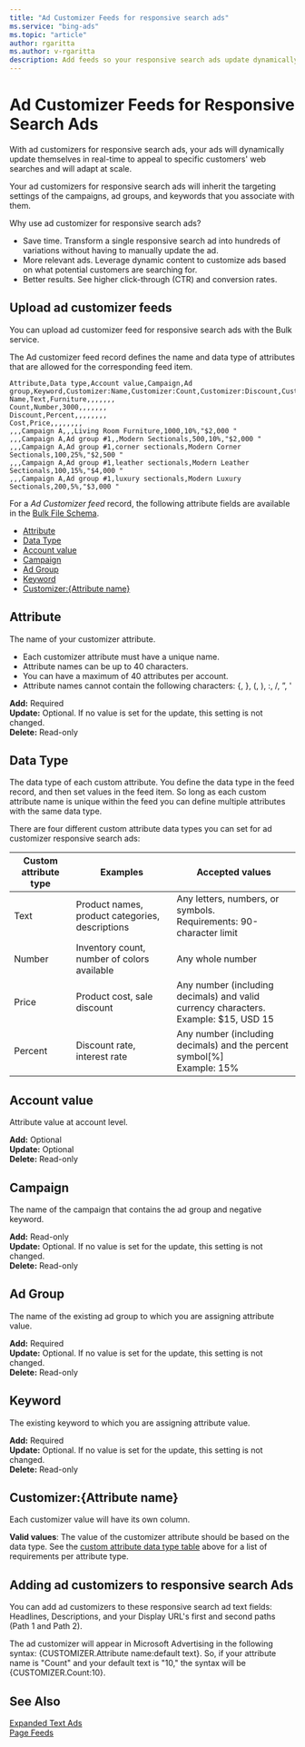 ```yaml
---
title: "Ad Customizer Feeds for responsive search ads"
ms.service: "bing-ads"
ms.topic: "article"
author: rgaritta
ms.author: v-rgaritta
description: Add feeds so your responsive search ads update dynamically under specific circumstances. 
---
```


# Ad Customizer Feeds for Responsive Search Ads

With ad customizers for responsive search ads, your ads will dynamically update themselves in real-time to appeal to specific customers' web searches and will adapt at scale.

Your ad customizers for responsive search ads will inherit the targeting settings of the campaigns, ad groups, and keywords that you associate with them. 

Why use ad customizer for responsive search ads?

- Save time. Transform a single responsive search ad into hundreds of variations without having to manually update the ad.
- More relevant ads. Leverage dynamic content to customize ads based on what potential customers are searching for.
- Better results. See higher click-through (CTR) and conversion rates.


## <a name="upload-adcustomizerfeed"></a>Upload ad customizer feeds

You can upload ad customizer feed for responsive search ads with the Bulk service.

The Ad customizer feed record defines the name and data type of attributes that are allowed for the corresponding feed item.

```csv
Attribute,Data type,Account value,Campaign,Ad group,Keyword,Customizer:Name,Customizer:Count,Customizer:Discount,Customizer:Cost
Name,Text,Furniture,,,,,,,
Count,Number,3000,,,,,,,
Discount,Percent,,,,,,,,
Cost,Price,,,,,,,,
,,,Campaign A,,,Living Room Furniture,1000,10%,"$2,000 "
,,,Campaign A,Ad group #1,,Modern Sectionals,500,10%,"$2,000 "
,,,Campaign A,Ad group #1,corner sectionals,Modern Corner Sectionals,100,25%,"$2,500 "
,,,Campaign A,Ad group #1,leather sectionals,Modern Leather Sectionals,100,15%,"$4,000 "
,,,Campaign A,Ad group #1,luxury sectionals,Modern Luxury Sectionals,200,5%,"$3,000 "

```

For a *Ad Customizer feed* record, the following attribute fields are available in the [Bulk File Schema](bulk-file-schema.md). 

- [Attribute](#attribute)
- [Data Type](#datatype)
- [Account value](#accountvalue)
- [Campaign](#campaign)
- [Ad Group](#adgroup)
- [Keyword](#keyword)
- [Customizer:{Attribute name}](#customizer)


## <a name="attribute"></a>Attribute

The name of your customizer attribute.

- Each customizer attribute must have a unique name.
- Attribute names can be up to 40 characters.
- You can have a maximum of 40 attributes per account.
- Attribute names cannot contain the following characters: {, }, (, ), :, /, ”, '

**Add:** Required  
**Update:** Optional. If no value is set for the update, this setting is not changed.    
**Delete:** Read-only  

## <a name="datatype"></a>Data Type

The data type of each custom attribute. You define the data type in the feed record, and then set values in the feed item. So long as each custom attribute name is unique within the feed you can define multiple attributes with the same data type.

There are four different custom attribute data types you can set for ad customizer responsive search ads:


|Custom attribute type|Examples|Accepted values|
|-----|-----|-----|
|Text|Product names, product categories, descriptions|Any letters, numbers, or symbols.<br/> Requirements: 90-character limit|
|Number|Inventory count, number of colors available|Any whole number|
|Price|Product cost, sale discount|Any number (including decimals) and valid currency characters.<br/> Example: $15, USD 15|
 |Percent|Discount rate, interest rate|Any number (including decimals) and the percent symbol[%]<br/>Example: 15%|


## <a name="accountvalue"></a>Account value

Attribute value at account level.

**Add:** Optional  
**Update:** Optional    
**Delete:** Read-only  


## <a name="campaign"></a>Campaign

The name of the campaign that contains the ad group and negative keyword.

**Add:** Read-only  
**Update:** Optional. If no value is set for the update, this setting is not changed.  
**Delete:** Read-only  

## <a name="adgroup"></a>Ad Group
The name of the existing ad group to which you are assigning attribute value.

**Add:** Required  
**Update:** Optional. If no value is set for the update, this setting is not changed.    
**Delete:** Read-only  

## <a name="keyword"></a>Keyword

The existing keyword to which you are assigning attribute value.

**Add:** Required  
**Update:** Optional. If no value is set for the update, this setting is not changed.    
**Delete:** Read-only  


## <a name="customizer"></a>Customizer:{Attribute name}
Each customizer value will have its own column.

**Valid values**:
The value of the customizer attribute should be based on the data type. See the [custom attribute data type table](ad-customizer-feeds-responsive-search-ads.md/#a-name"datatype"adata-type) above for a list of requirements per attribute type.

## <a name="expandedtextad-examples"></a>Adding ad customizers to responsive search Ads

You can add ad customizers to these responsive search ad text fields: Headlines, Descriptions, and your Display URL's first and second paths (Path 1 and Path 2).

The ad customizer will appear in Microsoft Advertising in the following syntax: {CUSTOMIZER.Attribute name:default text}. So, if your attribute name is "Count" and your default text is "10," the syntax will be {CUSTOMIZER.Count:10}.



## See Also
[Expanded Text Ads](expanded-text-ads.md)  
[Page Feeds](page-feeds.md)  
